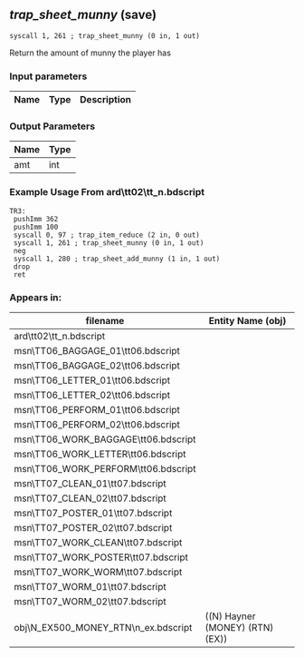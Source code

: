 ## *trap_sheet_munny* (save)

`syscall 1, 261 ; trap_sheet_munny (0 in, 1 out)`

Return the amount of munny the player has

### Input parameters
| Name | Type | Description
|------|------|------------


### Output Parameters
| Name | Type
|------|-----
| amt   | int   
### Example Usage From ard\tt02\tt_n.bdscript
```plaintext
TR3:
 pushImm 362
 pushImm 100
 syscall 0, 97 ; trap_item_reduce (2 in, 0 out)
 syscall 1, 261 ; trap_sheet_munny (0 in, 1 out)
 neg 
 syscall 1, 280 ; trap_sheet_add_munny (1 in, 1 out)
 drop 
 ret
```


### Appears in:
| filename | Entity Name (obj)
|----------|-------------
| ard\tt02\tt_n.bdscript       |           
| msn\TT06_BAGGAGE_01\tt06.bdscript       |           
| msn\TT06_BAGGAGE_02\tt06.bdscript       |           
| msn\TT06_LETTER_01\tt06.bdscript       |           
| msn\TT06_LETTER_02\tt06.bdscript       |           
| msn\TT06_PERFORM_01\tt06.bdscript       |           
| msn\TT06_PERFORM_02\tt06.bdscript       |           
| msn\TT06_WORK_BAGGAGE\tt06.bdscript       |           
| msn\TT06_WORK_LETTER\tt06.bdscript       |           
| msn\TT06_WORK_PERFORM\tt06.bdscript       |           
| msn\TT07_CLEAN_01\tt07.bdscript       |           
| msn\TT07_CLEAN_02\tt07.bdscript       |           
| msn\TT07_POSTER_01\tt07.bdscript       |           
| msn\TT07_POSTER_02\tt07.bdscript       |           
| msn\TT07_WORK_CLEAN\tt07.bdscript       |           
| msn\TT07_WORK_POSTER\tt07.bdscript       |           
| msn\TT07_WORK_WORM\tt07.bdscript       |           
| msn\TT07_WORM_01\tt07.bdscript       |           
| msn\TT07_WORM_02\tt07.bdscript       |           
| obj\N_EX500_MONEY_RTN\n_ex.bdscript       | ((N) Hayner (MONEY) (RTN) (EX))          



